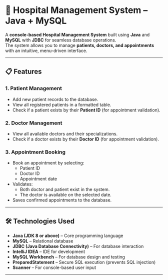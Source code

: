 # 🏥 Hospital Management System – Java + MySQL

A **console-based Hospital Management System** built using **Java** and **MySQL** with **JDBC** for seamless database operations.  
The system allows you to manage **patients, doctors, and appointments** with an intuitive, menu-driven interface.

---

## 📋 Features

### **1. Patient Management**
- Add new patient records to the database.
- View all registered patients in a formatted table.
- Check if a patient exists by their **Patient ID** (for appointment validation).

### **2. Doctor Management**
- View all available doctors and their specializations.
- Check if a doctor exists by their **Doctor ID** (for appointment validation).

### **3. Appointment Booking**
- Book an appointment by selecting:
  - Patient ID
  - Doctor ID
  - Appointment date
- Validates:
  - Both doctor and patient exist in the system.
  - The doctor is available on the selected date.
- Saves confirmed appointments to the database.

---

## 🛠 Technologies Used

- **Java (JDK 8 or above)** – Core programming language
- **MySQL** – Relational database
- **JDBC (Java Database Connectivity)** – For database interaction
- **IntelliJ IDEA** – IDE for development
- **MySQL Workbench** – For database design and testing
- **PreparedStatement** – Secure SQL execution (prevents SQL injection)
- **Scanner** – For console-based user input

---
